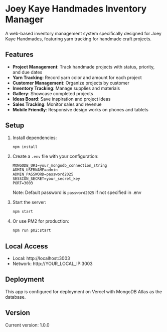 # Joey Kaye Handmades Inventory Manager

A web-based inventory management system specifically designed for Joey Kaye Handmades, featuring yarn tracking for handmade craft projects.

## Features

- **Project Management**: Track handmade projects with status, priority, and due dates
- **Yarn Tracking**: Record yarn color and amount for each project
- **Customer Management**: Organize projects by customer
- **Inventory Tracking**: Manage supplies and materials
- **Gallery**: Showcase completed projects
- **Ideas Board**: Save inspiration and project ideas
- **Sales Tracking**: Monitor sales and revenue
- **Mobile Friendly**: Responsive design works on phones and tablets

## Setup

1. Install dependencies:
   ```bash
   npm install
   ```

2. Create a `.env` file with your configuration:
   ```
   MONGODB_URI=your_mongodb_connection_string
   ADMIN_USERNAME=admin
   ADMIN_PASSWORD=password2025
   SESSION_SECRET=your_secret_key
   PORT=3003
   ```
   
   Note: Default password is `password2025` if not specified in .env

3. Start the server:
   ```bash
   npm start
   ```

4. Or use PM2 for production:
   ```bash
   npm run pm2:start
   ```

## Local Access

- Local: http://localhost:3003
- Network: http://YOUR_LOCAL_IP:3003

## Deployment

This app is configured for deployment on Vercel with MongoDB Atlas as the database.

## Version

Current version: 1.0.0

